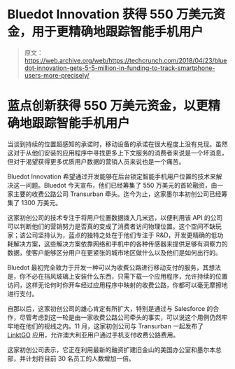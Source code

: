 # Bluedot Innovation 获得 550 万美元资金，用于更精确地跟踪智能手机用户 

> 原文：<https://web.archive.org/web/https://techcrunch.com/2018/04/23/bluedot-innovation-gets-5-5-million-in-funding-to-track-smartphone-users-more-precisely/>

# 蓝点创新获得 550 万美元资金，以更精确地跟踪智能手机用户

当谈到持续的位置超感知的承诺时，移动设备的承诺在很大程度上没有兑现。虽然这对于从他们安装的应用程序中寻找更多上下文服务的消费者来说是一个坏消息，但对于渴望获得更多优质用户数据的营销人员来说也是一个痛苦。

Bluedot Innovation 希望通过开发能够在后台锁定智能手机用户位置的技术来解决这一问题。Bluedot 今天宣布，他们已经筹集了 550 万美元的首轮融资，由一家主要的收费公路公司 Transurban 牵头。迄今为止，这家墨尔本初创公司已经筹集了 1300 万美元。

这家初创公司的技术专注于将用户位置数据拨入几米远，以便利用该 API 的公司可以判断他们的营销努力是否真的变成了消费者访问物理位置。这个空间不缺玩家；该公司坚持认为，蓝点的独特之处在于他们专注于 R&D，开发更精确的低功耗解决方案，这些解决方案依靠网络和手机中的各种传感器来提供足够有洞察力的数据，使客户能够区分用户在更紧张的城市地区做什么以及他们是如何出行的。

Bluedot 最初完全致力于开发一种可以为收费公路进行移动支付的服务，其想法是，你不必在挡风玻璃上安装什么东西，只需下载一个应用程序，允许持续的位置访问，这样无论何时你开车经过应用程序中映射的收费公路，你都可以毫无摩擦地进行支付。

自那以后，这家初创公司的雄心肯定有所扩大，特别是通过与 Salesforce 的合作，尽管考虑到这一轮是由一家收费公路公司牵头的事实，可以说这个用例仍然牢牢地在他们的视线之内。11 月，这家初创公司与 Transurban 一起发布了 [LinktGO](https://web.archive.org/web/20221025222950/https://www.linkt.com.au/sydney/before-you-travel/linktgo) 应用，允许澳大利亚用户通过手机支付收费公路费用。

这家初创公司表示，它正在利用最新的融资扩建旧金山的美国办公室和墨尔本总部，并计划将目前 30 名员工的人数增加一倍。